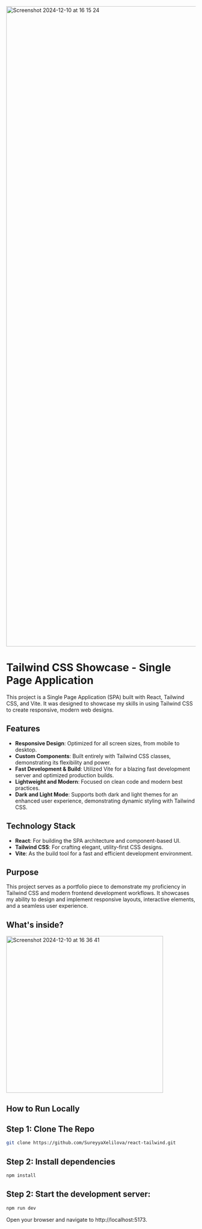 
<img width="1703" alt="Screenshot 2024-12-10 at 16 15 24" src="https://github.com/user-attachments/assets/afc16ef9-359d-4d8e-aea4-c7afe6ea35f0">
<h1>Tailwind CSS Showcase - Single Page Application</h3>
This project is a Single Page Application (SPA) built with React, Tailwind CSS, and Vite. It was designed to showcase my skills in using Tailwind CSS to create responsive, modern web designs.


<h2>Features</h4>

- **Responsive Design**: Optimized for all screen sizes, from mobile to desktop.
- **Custom Components**: Built entirely with Tailwind CSS classes, demonstrating its flexibility and power.
- **Fast Development & Build**: Utilized Vite for a blazing fast development server and optimized production builds.
- **Lightweight and Modern**: Focused on clean code and modern best practices.
- **Dark and Light Mode**: Supports both dark and light themes for an enhanced user experience, demonstrating dynamic styling with Tailwind CSS.

<h2>Technology Stack</h4>

- **React**: For building the SPA architecture and component-based UI.
- **Tailwind CSS**: For crafting elegant, utility-first CSS designs.
- **Vite**: As the build tool for a fast and efficient development environment.

<h2>Purpose</h4>

This project serves as a portfolio piece to demonstrate my proficiency in Tailwind CSS and modern frontend development workflows. It showcases my ability to design and implement responsive layouts, interactive elements, and a seamless user experience.

<h2>What's inside?</h4>

<img width="417" alt="Screenshot 2024-12-10 at 16 36 41" src="https://github.com/user-attachments/assets/c2b693d9-e043-47c4-ae2a-f2d5fbb7cff3">


<h2>How to Run Locally</h4>

<h2>Step 1: Clone The Repo</h2>

```bash
git clone https://github.com/SureyyaXelilova/react-tailwind.git
```

<h2>Step 2: Install dependencies</h2>

```bash
npm install
```

<h2>Step 2: Start the development server:</h2>

```bash
npm run dev
```

<p>Open your browser and navigate to http://localhost:5173.</p>
